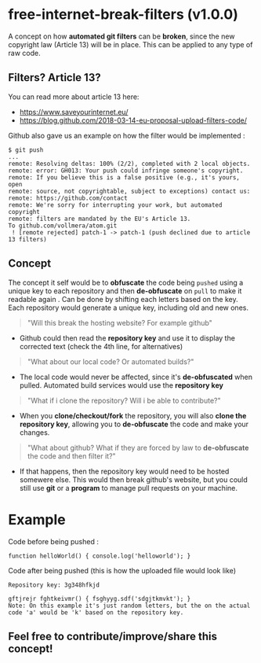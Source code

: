 # free-internet-break-filters (v1.0.0)
A concept on how **automated git filters** can be **broken**, since the new copyright law (Article 13) will be in place. This can be applied to any type of raw code.

## Filters? Article 13?
You can read more about article 13 here:
- https://www.saveyourinternet.eu/
- https://blog.github.com/2018-03-14-eu-proposal-upload-filters-code/

Github also gave us an example on how the filter would be implemented :
```
$ git push 
...
remote: Resolving deltas: 100% (2/2), completed with 2 local objects.
remote: error: GH013: Your push could infringe someone's copyright.
remote: If you believe this is a false positive (e.g., it's yours, open
remote: source, not copyrightable, subject to exceptions) contact us:
remote: https://github.com/contact
remote: We're sorry for interrupting your work, but automated copyright
remote: filters are mandated by the EU's Article 13.
To github.com/vollmera/atom.git
 ! [remote rejected] patch-1 -> patch-1 (push declined due to article 13 filters)
 ```

## Concept
The concept it self would be to **obfuscate** the code being ```pushed``` using a unique key to each repository and then **de-obfuscate** on ```pull``` to make it readable again . Can be done by shifting each letters based on the key.
Each repository would generate a unique key, including old and new ones.

> "Will this break the hosting website? For example github"
- Github could then read the **repository key** and use it to display the corrected text (check the 4th line, for alternatives)

> "What about our local code? Or automated builds?"
- The local code would never be affected, since it's **de-obfuscated** when pulled. Automated build services would use the **repository key**

> "What if i clone the repository? Will i be able to contribute?"
- When you **clone/checkout/fork** the repository, you will also **clone the repository key**, allowing you to **de-obfuscate** the code and make your changes.

> "What about github? What if they are forced by law to **de-obfuscate** the code and then filter it?"
- If that happens, then the repository key would need to be hosted somewere else. This would then break github's website, but you could still use **git** or a **program** to manage pull requests on your machine.

# Example 
Code before being pushed :
```
function helloWorld() { console.log('helloworld'); }
```

Code after being pushed (this is how the uploaded file would look like)
```
Repository key: 3g348hfkjd

gftjrejr fghtkeivmr() { fsghyyg.sdf('sdgjtkmvkt'); }
Note: On this example it's just random letters, but the on the actual code 'a' would be 'k' based on the repository key.
```

## Feel free to contribute/improve/share this concept!
